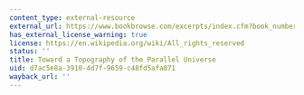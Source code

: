 ```yaml
---
content_type: external-resource
external_url: https://www.bookbrowse.com/excerpts/index.cfm?book_number=241
has_external_license_warning: true
license: https://en.wikipedia.org/wiki/All_rights_reserved
status: ''
title: Toward a Topography of the Parallel Universe
uid: d7ac5e8a-3910-4d7f-9659-c48fd5afa071
wayback_url: ''
---
```

